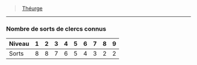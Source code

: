 ﻿---
!GenericItem
Id: cleric_theurgist_hd.md#nombre-de-sorts-de-clercs-connus
ParentLink: cleric_theurgist_hd.md#théurge
Name: Nombre de sorts de clercs connus
ParentName: Théurge
NameLevel: 3
Attributes:
  Name: Nombre de sorts de clercs connus
  Markdown: >+
    ### <!--Name-->Nombre de sorts de clercs connus<!--/Name-->


    |Niveau|1|2|3|4|5|6|7|8|9|

    |---|---|---|---|---|---|---|---|---|---|

    |Sorts|8|8|7|6|5|4|3|2|2|

AttributesDictionary: >+
  Name: Nombre de sorts de clercs connus

  Markdown: >+

    ### <!--Name-->Nombre de sorts de clercs connus<!--/Name-->





    |Niveau|1|2|3|4|5|6|7|8|9|



    |---|---|---|---|---|---|---|---|---|---|



    |Sorts|8|8|7|6|5|4|3|2|2|



---
> [Théurge](hd_cleric_theurgist.md)

---

### Nombre de sorts de clercs connus

|Niveau|1|2|3|4|5|6|7|8|9|
|---|---|---|---|---|---|---|---|---|---|
|Sorts|8|8|7|6|5|4|3|2|2|

